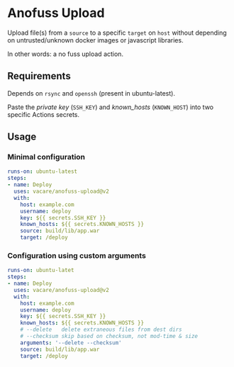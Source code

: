 # Anofuss Upload

Upload file(s) from a `source` to a specific `target` on `host` without depending on untrusted/unknown docker images or javascript libraries.

In other words: a no fuss upload action.

## Requirements

Depends on `rsync` and `openssh` (present in ubuntu-latest).

Paste the _private key_ (`SSH_KEY`) and _known_hosts_ (`KNOWN_HOST`) into two specific Actions secrets.

## Usage

### Minimal configuration

```yaml
runs-on: ubuntu-latest
steps:
- name: Deploy
  uses: vacare/anofuss-upload@v2
  with:
    host: example.com
    username: deploy
    key: ${{ secrets.SSH_KEY }}
    known_hosts: ${{ secrets.KNOWN_HOSTS }}
    source: build/lib/app.war
    target: /deploy
```

### Configuration using custom arguments

```yaml
runs-on: ubuntu-latet
steps:
- name: Deploy
  uses: vacare/anofuss-upload@v2
  with:
    host: example.com
    username: deploy
    key: ${{ secrets.SSH_KEY }}
    known_hosts: ${{ secrets.KNOWN_HOSTS }}
    # --delete   delete extraneous files from dest dirs
    # --checksum skip based on checksum, not mod-time & size
    arguments: '--delete --checksum'
    source: build/lib/app.war
    target: /deploy
```
